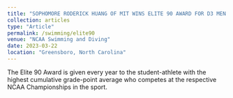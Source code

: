 ```yaml
---
title: "SOPHOMORE RODERICK HUANG OF MIT WINS ELITE 90 AWARD FOR D3 MEN’S SWIMMING AND DIVING"
collection: articles
type: "Article"
permalink: /swimming/elite90
venue: "NCAA Swimming and Diving"
date: 2023-03-22
location: "Greensboro, North Carolina"
---
```


The Elite 90 Award is given every year to the student-athlete with the highest cumulative grade-point average who competes at the respective NCAA Championships in the sport.


